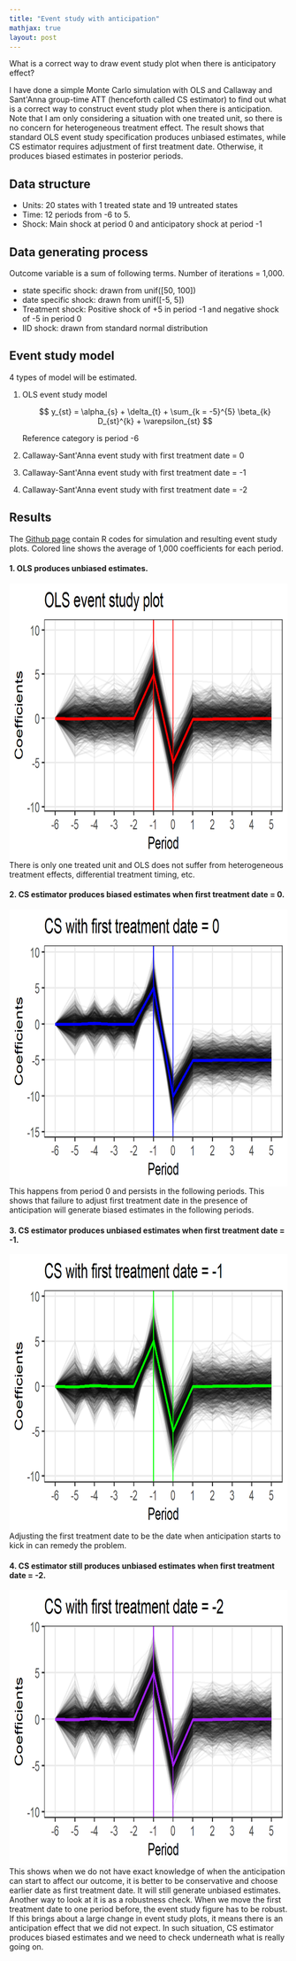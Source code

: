 ```yaml
---
title: "Event study with anticipation"
mathjax: true
layout: post
---
```




What is a correct way to draw event study plot when there is anticipatory effect?

I have done a simple Monte Carlo simulation with OLS and Callaway and Sant'Anna group-time ATT (henceforth called CS estimator) to find out what is a correct way to construct event study plot when there is anticipation. Note that I am only considering a situation with one treated unit, so there is no concern for heterogeneous treatment effect. The result shows that standard OLS event study specification produces unbiased estimates, while CS estimator requires adjustment of first treatment date. Otherwise, it produces biased estimates in posterior periods.

## Data structure

- Units: 20 states with 1 treated state and 19 untreated states
- Time: 12 periods from -6 to 5.
- Shock: Main shock at period 0 and anticipatory shock at period -1

## Data generating process

Outcome variable is a sum of following terms. Number of iterations = 1,000.

- state specific shock: drawn from unif([50, 100])
- date specific shock: drawn from unif([-5, 5])
- Treatment shock: Positive shock of +5 in period -1 and negative shock of -5 in period 0
- IID shock: drawn from standard normal distribution

## Event study model

4 types of model will be estimated.

1. OLS event study model

    $$ y_{st} = \alpha_{s} + \delta_{t} + \sum_{k = -5}^{5} \beta_{k} D_{st}^{k} + \varepsilon_{st} $$

    Reference category is period -6

2. Callaway-Sant'Anna event study with first treatment date = 0
3. Callaway-Sant'Anna event study with first treatment date = -1
4. Callaway-Sant'Anna event study with first treatment date = -2


## Results

The [Github page](https://github.com/siho-park/event-study-simulation) contain R codes for simulation and resulting event study plots. Colored line shows the average of 1,000 coefficients for each period.

#### 1. OLS produces unbiased estimates.

<img src="/images/event_ols.png"  style="float:left; width:900px; height:500px;">


There is only one treated unit and OLS does not suffer from heterogeneous treatment effects, differential treatment timing, etc.

#### 2. CS estimator produces biased estimates when first treatment date = 0.

<img src="/images/event_cs.png"  style="float:left; width:900px; height:500px;">


This happens from period 0 and persists in the following periods. This shows that failure to adjust first treatment date in the presence of anticipation will generate biased estimates in the following periods.

#### 3. CS estimator produces unbiased estimates when first treatment date = -1.

<img src="/images/event_cs1.png"  style="float:left; width:900px; height:500px;">


Adjusting the first treatment date to be the date when anticipation starts to kick in can remedy the problem.

#### 4. CS estimator still produces unbiased estimates when first treatment date = -2.

<img src="/images/event_cs2.png"  style="float:left; width:900px; height:500px;">


This shows when we do not have exact knowledge of when the anticipation can start to affect our outcome, it is better to be conservative and choose earlier date as first treatment date. It will still generate unbiased estimates. Another way to look at it is as a robustness check. When we move the first treatment date to one period before, the event study figure has to be robust. If this brings about a large change in event study plots, it means there is an anticipation effect that we did not expect. In such situation, CS estimator produces biased estimates and we need to check underneath what is really going on.
